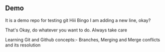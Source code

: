 ## Demo
It is a demo repo for testing git
Hiii
Bingo
I am adding a new line, okay?

That's Okay, do whatever you want to do.
Always take care

Learning Git and Github concepts:- Branches, Merging and Merge conflicts and its resolution
